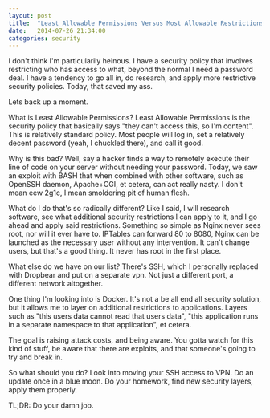 ```yaml
---
layout: post
title:  "Least Allowable Permissions Versus Most Allowable Restrictions and Why Your Ass Got Lit Today"
date:   2014-07-26 21:34:00
categories: security
---
```


I don't think I'm particularily heinous. I have a security policy that involves restricting who has access to what, beyond the normal I need a password deal. I have a tendency to go all in, do research, and apply more restrictive security policies. Today, that saved my ass.

Lets back up a moment.

What is Least Allowable Permissions? Least Allowable Permissions is the security policy that basically says "they can't access this, so I'm content". This is relatively standard policy. Most people will log in, set a relatively decent password (yeah, I chuckled there), and call it good.

Why is this bad? Well, say a hacker finds a way to remotely execute their line of code on your server without needing your password. Today, we saw an exploit with BASH that when combined with other software, such as OpenSSH daemon, Apache+CGI, et cetera, can act really nasty. I don't mean eew 2g1c, I mean smoldering pit of human flesh.

What do I do that's so radically different? Like I said, I will research software, see what additional security restrictions I can apply to it, and I go ahead and apply said restrictions. Something so simple as Nginx never sees root, nor will it ever have to. IPTables can forward 80 to 8080, Nginx can be launched as the necessary user without any intervention. It can't change users, but that's a good thing. It never has root in the first place.

What else do we have on our list? There's SSH, which I personally replaced with Dropbear and put on a separate vpn. Not just a different port, a different network altogether.

One thing I'm looking into is Docker. It's not a be all end all security solution, but it allows me to layer on additional restrictions to applications. Layers such as "this users data cannot read that users data", "this application runs in a separate namespace to that application", et cetera.

The goal is raising attack costs, and being aware. You gotta watch for this kind of stuff, be aware that there are exploits, and that someone's going to try and break in.

So what should you do? Look into moving your SSH access to VPN. Do an update once in a blue moon. Do your homework, find new security layers, apply them properly.

TL;DR: Do your damn job.
